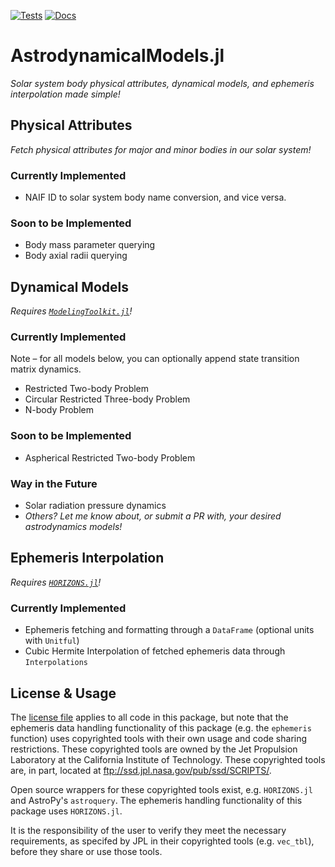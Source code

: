 [![Tests](https://github.com/cadojo/AstrodynamicalModels.jl/workflows/Tests/badge.svg)](https://github.com/cadojo/AstrodynamicalModels.jl/actions?query=workflow%3ATests)
[![Docs](https://github.com/cadojo/AstrodynamicalModels.jl/workflows/Documentation/badge.svg)](https://cadojo.github.io/AstrodynamicalModels.jl/dev)


# AstrodynamicalModels.jl
_Solar system body physical attributes, dynamical models, and ephemeris interpolation made simple!_

## Physical Attributes
_Fetch physical attributes for major and minor bodies in our solar system!_

### Currently Implemented

* NAIF ID to solar system body name conversion, and vice versa.

### Soon to be Implemented

* Body mass parameter querying
* Body axial radii querying

## Dynamical Models
_Requires [`ModelingToolkit.jl`](https://github.com/SciML/ModelingToolkit.jl)!_

### Currently Implemented

Note – for all models below, you can optionally append state transition matrix dynamics.

* Restricted Two-body Problem
* Circular Restricted Three-body Problem
* N-body Problem

### Soon to be Implemented

* Aspherical Restricted Two-body Problem

### Way in the Future

* Solar radiation pressure dynamics
* _Others? Let me know about, or submit a PR with, your desired astrodynamics models!_

## Ephemeris Interpolation
_Requires [`HORIZONS.jl`](https://github.com/PerezHz/HORIZONS.jl)!_

### Currently Implemented

* Ephemeris fetching and formatting through a `DataFrame` (optional units with `Unitful`)
* Cubic Hermite Interpolation of fetched ephemeris data through `Interpolations`

## License & Usage

The [license file](LICENSE) applies to all code in this package, but note 
that the ephemeris data handling functionality of this package
(e.g. the `ephemeris` function) uses copyrighted tools with their 
own usage and code sharing restrictions. These copyrighted tools are 
owned by the Jet Propulsion Laboratory at the California Institute 
of Technology. These copyrighted tools are, in part, located at 
ftp://ssd.jpl.nasa.gov/pub/ssd/SCRIPTS/. 

Open source wrappers for these copyrighted tools exist, e.g. 
`HORIZONS.jl` and AstroPy's `astroquery`. The ephemeris handling 
functionality of this package uses `HORIZONS.jl`.

It is the responsibility of the user to verify they meet the necessary
requirements, as specifed by JPL in their copyrighted tools (e.g. `vec_tbl`), 
before they share or use those tools.